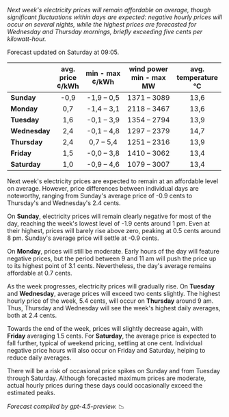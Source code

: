 *Next week's electricity prices will remain affordable on average, though significant fluctuations within days are expected: negative hourly prices will occur on several nights, while the highest prices are forecasted for Wednesday and Thursday mornings, briefly exceeding five cents per kilowatt-hour.*

Forecast updated on Saturday at 09:05.

|               | avg.<br>price<br>¢/kWh | min - max<br>¢/kWh | wind power<br>min - max<br>MW | avg.<br>temperature<br>°C |
|:------------- |:----------------:|:----------------:|:-------------:|:-------------:|
| **Sunday**    |       -0,9       |    -1,9 – 0,5    |    1371 – 3089   |      13,6     |
| **Monday**    |        0,7       |    -1,4 – 3,1    |    2118 – 3467   |      13,6     |
| **Tuesday**   |        1,6       |    -0,1 – 3,9    |    1354 – 2794   |      13,9     |
| **Wednesday** |        2,4       |    -0,1 – 4,8    |    1297 – 2379   |      14,7     |
| **Thursday**  |        2,4       |     0,7 – 5,4    |    1251 – 2316   |      13,9     |
| **Friday**    |        1,5       |    -0,0 – 3,8    |    1410 – 3062   |      13,4     |
| **Saturday**  |        1,0       |    -0,9 – 4,6    |    1079 – 3007   |      13,4     |

Next week's electricity prices are expected to remain at an affordable level on average. However, price differences between individual days are noteworthy, ranging from Sunday's average price of -0.9 cents to Thursday's and Wednesday's 2.4 cents.

On **Sunday**, electricity prices will remain clearly negative for most of the day, reaching the week's lowest level of -1.9 cents around 1 pm. Even at their highest, prices will barely rise above zero, peaking at 0.5 cents around 8 pm. Sunday's average price will settle at -0.9 cents.

On **Monday**, prices will still be moderate. Early hours of the day will feature negative prices, but the period between 9 and 11 am will push the price up to its highest point of 3.1 cents. Nevertheless, the day's average remains affordable at 0.7 cents.

As the week progresses, electricity prices will gradually rise. On **Tuesday** and **Wednesday**, average prices will exceed two cents slightly. The highest hourly price of the week, 5.4 cents, will occur on **Thursday** around 9 am. Thus, Thursday and Wednesday will see the week's highest daily averages, both at 2.4 cents.

Towards the end of the week, prices will slightly decrease again, with **Friday** averaging 1.5 cents. For **Saturday**, the average price is expected to fall further, typical of weekend pricing, settling at one cent. Individual negative price hours will also occur on Friday and Saturday, helping to reduce daily averages.

There will be a risk of occasional price spikes on Sunday and from Tuesday through Saturday. Although forecasted maximum prices are moderate, actual hourly prices during these days could occasionally exceed the estimated peaks.

*Forecast compiled by gpt-4.5-preview.* 📉
